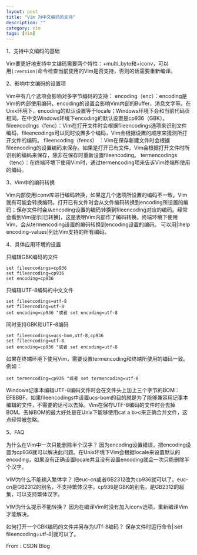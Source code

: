 ```yaml
---
layout: post
title: "Vim 对中文编码的支持"
description: ""
category: vim
tags: [Vim]
---
```


1、支持中文编码的基础


Vim要更好地支持中文编码需要两个特性：+multi_byte和+iconv，可以用`|:version|`命令检查当前使用的Vim是否支持，否则的话需要重新编译。


2、影响中文编码的设置项


Vim中有几个选项会影响对多字节编码的支持：
encoding（enc）：encoding是Vim的内部使用编码，encoding的设置会影响Vim内部的Buffer、消息文字等。在Unix环境下，encoding的默认设置等于locale；Windows环境下会和当前代码页相同。在中文Windows环境下encoding的默认设置是cp936（GBK）。
fileencodings（fenc）：Vim在打开文件时会根据fileencodings选项来识别文件编码，fileencodings可以同时设置多个编码，Vim会根据设置的顺序来猜测所打开文件的编码。
fileencoding（fencs） ：Vim在保存新建文件时会根据fileencoding的设置编码来保存。如果是打开已有文件，Vim会根据打开文件时所识别的编码来保存，除非在保存时重新设置fileencoding。
termencodings（tenc）：在终端环境下使用Vim时，通过termencoding项来告诉Vim终端所使用的编码。


3、Vim中的编码转换


Vim内部使用iconv库进行编码转换，如果这几个选项所设置的编码不一致，Vim就有可能会转换编码。打开已有文件时会从文件编码转换到encoding所设置的编码；保存文件时会从encoding设置的编码转换到fileencoding对应的编码。经常会看到Vim提示[已转换]，这是表明Vim内部作了编码转换。终端环境下使用Vim，会从termencoding设置的编码转换到encoding设置的编码。
可以用|:help encoding-values|列出Vim支持的所有编码。

4、具体应用环境的设置

只编辑GBK编码的文件

	set fileencodings=cp936
	set fileencoding=cp936
	set encoding=cp936

只编辑UTF-8编码的中文文件

	set fileencodings=utf-8
	set fileencoding=utf-8
	set encoding=cp936 "或者 set encoding=utf-8

同时支持GBK和UTF-8编码

	set fileencodings=ucs-bom,utf-8,cp936
	set fileencoding=utf-8
	set encoding=cp936 "或者 set encoding=utf-8

如果在终端环境下使用Vim，需要设置termencoding和终端所使用的编码一致。例如：

	set termencoding=cp936 "或者 set termencoding=utf-8

Windows记事本编辑UTF-8编码文件时会在文件头上加上三个字节的BOM：EFBBBF。如果fileencodings中设置ucs-bom的目的就是为了能够兼容用记事本编辑的文件，不需要的话可以去掉。Vim在保存UTF-8编码的文件时会去掉BOM。去掉BOM的最大好处是在Unix下能够使用cat a b>c来正确合并文件，这点经常被忽略。

5、FAQ

为什么在Vim中一次只能删除半个汉字？
因为encoding设置错误，把encoding设置为cp936就可以解决此问题。在Unix环境下Vim会根据locale来设置默认的encoding，如果没有正确设置locale并且没有设置encoding就会一次只能删除半个汉字。

VIM为什么不能输入繁体字？
把euc-cn或者GB2312改为cp936就可以了。euc-cn是GB2312的别名，不支持繁体汉字。cp936是GBK的别名，是GB2312的超集，可以支持繁体汉字。

VIM为什么提示不能转换？
因为在编译Vim时没有加入iconv选项，重新编译Vim才能解决。

如何打开一个GBK编码的文件并另存为UTf-8编码？
保存文件时运行命令|:set fileencoding=utf-8|就可以了。



From : CSDN Blog
